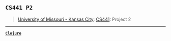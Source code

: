 ## `CS441 P2`
> [University of Missouri - Kansas City](https://www.umkc.edu/): [CS441](https://catalog.umkc.edu/search/?P=COMP-SCI%20441): Project 2

---

[**`Clojure`**](https://github.com/lxRbckl/lxRbckl/blob/main/Clojure/README.md)
